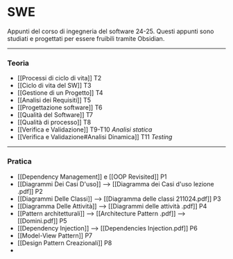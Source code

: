 # SWE
Appunti del corso di ingegneria del software 24-25.
Questi appunti sono studiati e progettati per essere fruibili tramite Obsidian.

---
### Teoria
- [[Processi di ciclo di vita]] T2
- [[Ciclo di vita del SW]] T3
- [[Gestione di un Progetto]] T4
- [[Analisi dei Requisiti]] T5
- [[Progettazione software]] T6
- [[Qualità del Software]] T7
- [[Qualità di processo]] T8
- [[Verifica e Validazione]] T9-T10 *Analisi statica*
- [[Verifica e Validazione#Analisi Dinamica]] T11 *Testing*

----
### Pratica
- [[Dependency Management]] e [[OOP Revisited]] P1
- [[Diagrammi Dei Casi D'uso]] --> [[Diagramma dei Casi d'uso lezione .pdf]] P2
- [[Diagrammi Delle Classi]] --> [[Diagramma delle classi 211024.pdf]] P3
- [[Diagramma Delle Attività]] --> [[Diagrammi delle attività .pdf]] P4
- [[Pattern architetturali]] --> [[Architecture Pattern .pdf]] --> [[Domini.pdf]] P5
- [[Dependency Injection]] --> [[Dependencies Injection.pdf]] P6
- [[Model-View Pattern]] P7
- [[Design Pattern Creazionali]] P8
- 
